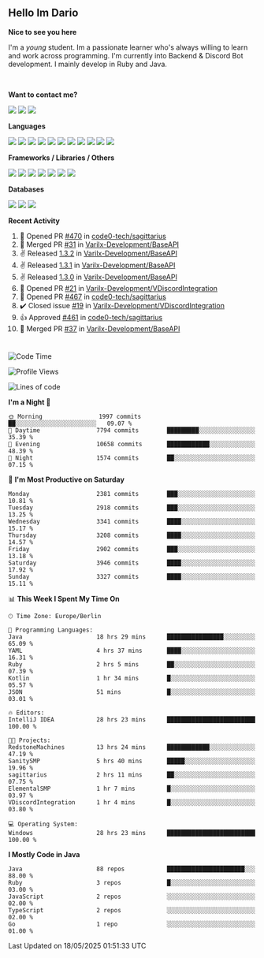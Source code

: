 <h2>Hello Im Dario</h2>

**Nice to see you here**

I'm a *young* student. Im a passionate learner who's always willing to learn and work across
programming. I'm currently into Backend & Discord Bot development. I mainly develop in Ruby and Java.

<br/>

**Want to contact me?**

<a href="https://github.com/knerio"><img src="https://img.shields.io/badge/-Github-blue?style=for-the-badge&logo=github&logoColor=white"/></a> <a href="https://discord.com/users/639416958923702292"><img src="https://img.shields.io/badge/-knerio-blue?style=for-the-badge&logo=discord&logoColor=white"/></a> <a href="https://twitch.tv/dopalos_"><img src="https://img.shields.io/badge/-twitch-blue?style=for-the-badge&logo=twitch&logoColor=white"/></a>

**Languages**

<img src="https://img.shields.io/badge/-Java-blue?style=for-the-badge&logo=java&logoColor=white"/> <img src="https://img.shields.io/badge/-Ruby-blue?style=for-the-badge&logo=Ruby&logoColor=white"/> <img src="https://img.shields.io/badge/-Git-blue?style=for-the-badge&logo=Git&logoColor=white"/> <img src="https://img.shields.io/badge/-HTML-blue?style=for-the-badge&logo=html5&logoColor=white"/> <img src="https://img.shields.io/badge/-CSS-blue?style=for-the-badge&logo=CSS3&logoColor=white"/> <img src="https://img.shields.io/badge/-Javascript-blue?style=for-the-badge&logo=javascript&logoColor=white"/> <img src="https://img.shields.io/badge/-Typescript-blue?style=for-the-badge&logo=TypeScript&logoColor=white"/> <img src="https://img.shields.io/badge/-Kotlin-blue?style=for-the-badge&logo=kotlin&logoColor=white"/> <img src="https://img.shields.io/badge/-SQL-blue?style=for-the-badge&logo=MYSQL&logoColor=white"/> <img src="https://img.shields.io/badge/-Markdown-blue?style=for-the-badge&logo=Markdown&logoColor=white"/> <img src="https://img.shields.io/badge/-JSON-blue?style=for-the-badge&logo=JSON&logoColor=white"/>
<br/>

 **Frameworks / Libraries / Others**

<img src="https://img.shields.io/badge/-Ruby_On_Rails-blue?style=for-the-badge&logo=ruby-on-rails&logoColor=white"/> <img src="https://img.shields.io/badge/-JDA-blue?style=for-the-badge&logo=JDA&logoColor=white"/> <img src="https://img.shields.io/badge/-Bootstrap-blue?style=for-the-badge&logo=Bootstrap&logoColor=white"/> <img src="https://img.shields.io/badge/-Node.JS-blue?style=for-the-badge&logo=node.js&logoColor=white"/> <img src="https://img.shields.io/badge/-React-blue?style=for-the-badge&logo=React&logoColor=white"/> <img src="https://img.shields.io/badge/-Express-blue?style=for-the-badge&logo=Express&logoColor=white"/> <img src="https://img.shields.io/badge/-Next.Js-blue?style=for-the-badge&logo=Next.Js&logoColor=white"/>

**Databases**

<img src="https://img.shields.io/badge/-MongoDB-blue?style=for-the-badge&logo=mongodb&logoColor=white"/> <img src="https://img.shields.io/badge/-MariaDB-blue?style=for-the-badge&logo=MariaDB&logoColor=white"/>
<img src="https://img.shields.io/badge/-PostgreSQL-blue?style=for-the-badge&logo=PostgreSQl&logoColor=white"/>

**Recent Activity**

<!--RECENT_ACTIVITY:start-->
1. 💪 Opened PR [#470](https://github.com/code0-tech/sagittarius/pull/470) in [code0-tech/sagittarius](https://github.com/code0-tech/sagittarius)<br>
2. 🎉 Merged PR [#31](https://github.com/Varilx-Development/BaseAPI/pull/31) in [Varilx-Development/BaseAPI](https://github.com/Varilx-Development/BaseAPI)<br>
3. ✌️ Released [1.3.2](https://github.com/Varilx-Development/BaseAPI/releases/tag/1.3.2) in [Varilx-Development/BaseAPI](https://github.com/Varilx-Development/BaseAPI)<br>
4. ✌️ Released [1.3.1](https://github.com/Varilx-Development/BaseAPI/releases/tag/1.3.1) in [Varilx-Development/BaseAPI](https://github.com/Varilx-Development/BaseAPI)<br>
5. ✌️ Released [1.3.0](https://github.com/Varilx-Development/BaseAPI/releases/tag/1.3.0) in [Varilx-Development/BaseAPI](https://github.com/Varilx-Development/BaseAPI)<br>
6. 💪 Opened PR [#21](https://github.com/Varilx-Development/VDiscordIntegration/pull/21) in [Varilx-Development/VDiscordIntegration](https://github.com/Varilx-Development/VDiscordIntegration)<br>
7. 💪 Opened PR [#467](https://github.com/code0-tech/sagittarius/pull/467) in [code0-tech/sagittarius](https://github.com/code0-tech/sagittarius)<br>
8. ✔️ Closed issue [#19](https://github.com/Varilx-Development/VDiscordIntegration/issues/19) in [Varilx-Development/VDiscordIntegration](https://github.com/Varilx-Development/VDiscordIntegration)<br>
9. 👍 Approved [#461](https://github.com/code0-tech/sagittarius/pull/461#pullrequestreview-2844883296) in [code0-tech/sagittarius](https://github.com/code0-tech/sagittarius)<br>
10. 🎉 Merged PR [#37](https://github.com/Varilx-Development/BaseAPI/pull/37) in [Varilx-Development/BaseAPI](https://github.com/Varilx-Development/BaseAPI)<br>
<!--RECENT_ACTIVITY:end-->
 
#

<!--START_SECTION:waka-->
![Code Time](http://img.shields.io/badge/Code%20Time-1%2C161%20hrs%204%20mins-blue)

![Profile Views](http://img.shields.io/badge/Profile%20Views-1-blue)

![Lines of code](https://img.shields.io/badge/From%20Hello%20World%20I%27ve%20Written-2.5%20million%20lines%20of%20code-blue)

**I'm a Night 🦉** 

```text
🌞 Morning                1997 commits        ██░░░░░░░░░░░░░░░░░░░░░░░   09.07 % 
🌆 Daytime                7794 commits        █████████░░░░░░░░░░░░░░░░   35.39 % 
🌃 Evening                10658 commits       ████████████░░░░░░░░░░░░░   48.39 % 
🌙 Night                  1574 commits        ██░░░░░░░░░░░░░░░░░░░░░░░   07.15 % 
```
📅 **I'm Most Productive on Saturday** 

```text
Monday                   2381 commits        ███░░░░░░░░░░░░░░░░░░░░░░   10.81 % 
Tuesday                  2918 commits        ███░░░░░░░░░░░░░░░░░░░░░░   13.25 % 
Wednesday                3341 commits        ████░░░░░░░░░░░░░░░░░░░░░   15.17 % 
Thursday                 3208 commits        ████░░░░░░░░░░░░░░░░░░░░░   14.57 % 
Friday                   2902 commits        ███░░░░░░░░░░░░░░░░░░░░░░   13.18 % 
Saturday                 3946 commits        ████░░░░░░░░░░░░░░░░░░░░░   17.92 % 
Sunday                   3327 commits        ████░░░░░░░░░░░░░░░░░░░░░   15.11 % 
```


📊 **This Week I Spent My Time On** 

```text
🕑︎ Time Zone: Europe/Berlin

💬 Programming Languages: 
Java                     18 hrs 29 mins      ████████████████░░░░░░░░░   65.09 % 
YAML                     4 hrs 37 mins       ████░░░░░░░░░░░░░░░░░░░░░   16.31 % 
Ruby                     2 hrs 5 mins        ██░░░░░░░░░░░░░░░░░░░░░░░   07.39 % 
Kotlin                   1 hr 34 mins        █░░░░░░░░░░░░░░░░░░░░░░░░   05.57 % 
JSON                     51 mins             █░░░░░░░░░░░░░░░░░░░░░░░░   03.01 % 

🔥 Editors: 
IntelliJ IDEA            28 hrs 23 mins      █████████████████████████   100.00 % 

🐱‍💻 Projects: 
RedstoneMachines         13 hrs 24 mins      ████████████░░░░░░░░░░░░░   47.19 % 
SanitySMP                5 hrs 40 mins       █████░░░░░░░░░░░░░░░░░░░░   19.96 % 
sagittarius              2 hrs 11 mins       ██░░░░░░░░░░░░░░░░░░░░░░░   07.75 % 
ElementalSMP             1 hr 7 mins         █░░░░░░░░░░░░░░░░░░░░░░░░   03.97 % 
VDiscordIntegration      1 hr 4 mins         █░░░░░░░░░░░░░░░░░░░░░░░░   03.80 % 

💻 Operating System: 
Windows                  28 hrs 23 mins      █████████████████████████   100.00 % 
```

**I Mostly Code in Java** 

```text
Java                     88 repos            ██████████████████████░░░   88.00 % 
Ruby                     3 repos             █░░░░░░░░░░░░░░░░░░░░░░░░   03.00 % 
JavaScript               2 repos             ░░░░░░░░░░░░░░░░░░░░░░░░░   02.00 % 
TypeScript               2 repos             ░░░░░░░░░░░░░░░░░░░░░░░░░   02.00 % 
Go                       1 repo              ░░░░░░░░░░░░░░░░░░░░░░░░░   01.00 % 
```




 Last Updated on 18/05/2025 01:51:33 UTC
<!--END_SECTION:waka-->

